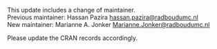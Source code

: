 This update includes a change of maintainer.  
Previous maintainer: Hassan Pazira <hassan.pazira@radboudumc.nl>  
New maintainer: Marianne A. Jonker <Marianne.Jonker@radboudumc.nl>

Please update the CRAN records accordingly.

